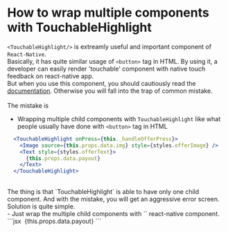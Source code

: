 # How to wrap multiple components with TouchableHighlight

`<TouchableHighlight/>` is extreamly useful and important component of `React-Native`.<br>
Basically, it has quite similar usage of `<button>` tag in HTML.
By using it, a developer can easily render 'touchable' component with native touch feedback on react-native app.<br>
But when you use this component, you should cautiously read the [documentation](http://facebook.github.io/react-native/docs/touchablehighlight.html). Otherwise you will fall into the trap of common mistake.
<br><br>
The mistake is
- Wrapping multiple child components with `TouchableHighlight` like what people usually have done with `<button>` tag in HTML
```jsx
  <TouchableHighlight onPress={this._handleOfferPress}>
    <Image source={this.props.data.img} style={styles.offerImage} />
    <Text style={styles.offerText}>
      {this.props.data.payout}
    </Text>
  </TouchableHighlight>
```
<br>
The thing is that `TouchableHighlight` is able to have only one child component. And with the mistake, you will get an aggressive error screen.
Solution is quite simple.<br>
- Just wrap the multiple child components with `<View />` react-native component.
```jsx
  <TouchableHighlight onPress={this._handleOfferPress}>
    <View style={styles.container} >
      <Image source={this.props.data.img} style={styles.offerImage} />
      <Text style={styles.offerText}>
        {this.props.data.payout}
      </Text>
    </View>
  </TouchableHighlight>
```
